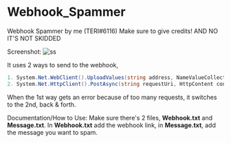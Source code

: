 # Webhook_Spammer
Webhook Spammer by me (TERI#6116) Make sure to give credits! AND NO IT'S NOT SKIDDED

Screenshot:
![ss](https://cdn.discordapp.com/attachments/818588428685148200/823175617461092372/webhookspammer.png)

It uses 2 ways to send to the webhook,
```cs
1. System.Net.WebClient().UploadValues(string address, NameValueCollection data)
2. System.Net.HttpClient().PostAsync(string requestUri, HttpContent content)
```
When the 1st way gets an error because of too many requests, it switches to the 2nd, back & forth.

Documentation/How to Use:
Make sure there's 2 files, **Webhook.txt** and **Message.txt**. In **Webhook.txt** add the webhook link, in **Message.txt**, add the message you want to spam.
